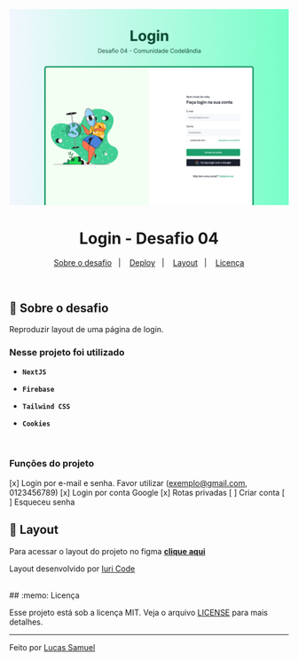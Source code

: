 <img alt="Capa" src=".github/cover.jpg" />

<h1 align="center">
  Login - Desafio 04
</h1>

<p align="center">
  <a href="#rocket-sobre-o-desafio">Sobre o desafio</a>&nbsp;&nbsp;&nbsp;|&nbsp;&nbsp;&nbsp;
  <a href="#deploy">Deploy</a>&nbsp;&nbsp;&nbsp;|&nbsp;&nbsp;&nbsp;
  <a href="#art-layout">Layout</a>&nbsp;&nbsp;&nbsp;|&nbsp;&nbsp;&nbsp;
  <a href="#memo-licença">Licença</a>
</p>

</br>

## :rocket: Sobre o desafio

Reproduzir layout de uma página de login.


### Nesse projeto foi utilizado

- **`NextJS`**

- **`Firebase`**

- **`Tailwind CSS`**

- **`Cookies`**

</br>

### Funções do projeto

[x] Login por e-mail e senha. Favor utilizar (exemplo@gmail.com, 0123456789)
[x] Login por conta Google
[x] Rotas privadas
[ ] Criar conta
[ ] Esqueceu senha

## :art: Layout

Para acessar o layout do projeto no figma **[clique aqui](https://www.figma.com/file/Yb9IBH56g7T1hdIyZ3BMNO/Desafios---Codel%C3%A2ndia?type=design&node-id=4261%3A2&mode=design&t=Z5tSId4LLIJTEDnG-1)**

Layout desenvolvido por [Iuri Code](https://www.instagram.com/iuricode/)

</br>
## :memo: Licença

Esse projeto está sob a licença MIT. Veja o arquivo [LICENSE](../LICENSE) para mais detalhes.

---

Feito por [Lucas Samuel](https://github.com/lucassamuel94)